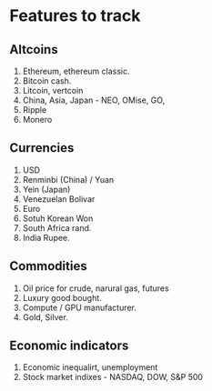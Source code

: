 # Features to track

## Altcoins
1. Ethereum, ethereum classic.
2. Bitcoin cash.
3. Litcoin, vertcoin
4. China, Asia, Japan - NEO, OMise, GO,
5. Ripple
6. Monero

## Currencies
1. USD
2. Renminbi (China) / Yuan
3. Yein (Japan)
4. Venezuelan Bolivar
5. Euro
6. Sotuh Korean Won
7. South Africa rand.
8. India Rupee.

## Commodities
1. Oil price for crude, narural gas, futures
2. Luxury good bought.
3. Compute / GPU manufacturer.
4. Gold, Silver.

## Economic indicators
1. Economic inequalirt, unemployment
2. Stock market indixes - NASDAQ, DOW, S&P 500